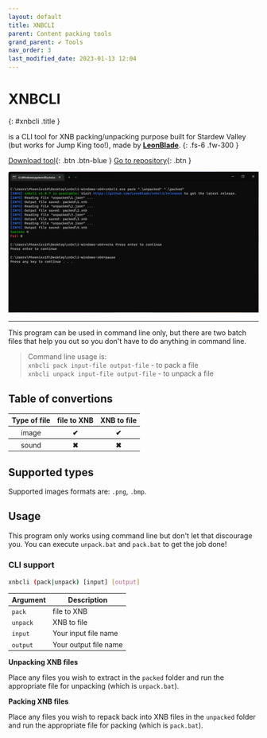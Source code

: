 ```yaml
---
layout: default
title: XNBCLI
parent: Content packing tools
grand_parent: ✔ Tools
nav_order: 3
last_modified_date: 2023-01-13 12:04
---
```


# XNBCLI
{: #xnbcli .title }

is a CLI tool for XNB packing/unpacking purpose built for Stardew Valley (but works for Jump King too!), made by [**LeonBlade**](https://github.com/LeonBlade).
{: .fs-6 .fw-300 }

 [Download tool](https://github.com/LeonBlade/XNBCLI/releases/latest){: .btn .btn-blue }
[Go to repository](https://github.com/LeonBlade/XNBCLI){: .btn }

![Preview](/images/XNBCLI.png)

---

This program can be used in command line only, but there are two batch files that help you out so you don't have to do anything in command line.<!-- more -->

> Command line usage is:
    <br>`xnbcli pack input-file output-file` - to pack a file
    <br>`xnbcli unpack input-file output-file` - to unpack a file

## Table of convertions
<table>
    <thead>
        <tr>
            <th>Type of file</th>
            <th>file to XNB</th>
            <th>XNB to file</th>
        </tr>
    </thead>
    <tbody>
        <tr>
            <th style="font-weight: normal;">image</th>
            <th class="label-green">✔</th>
            <th class="label-green">✔</th>
        </tr>
        <tr>
            <th style="font-weight: normal;">sound</th>
            <th class="label-red">✖</th>
            <th class="label-red">✖</th>
        </tr>
    </tbody>
</table>

## Supported types
Supported images formats are: `.png`, `.bmp`.

## Usage 

This program only works using command line but don't let that discourage you. You can execute `unpack.bat` and `pack.bat` to get the job done!

### CLI support

```sh
xnbcli (pack|unpack) [input] [output]
```

|Argument|Description|
|---|---|
|`pack`|file to XNB|
|`unpack`|XNB to file|
|`input`|Your input file name|
|`output`|Your output file name|

**Unpacking XNB files**

Place any files you wish to extract in the `packed` folder and run the appropriate file for unpacking (which is `unpack.bat`).

**Packing XNB files**

Place any files you wish to repack back into XNB files in the `unpacked` folder and run the appropriate file for packing (which is `pack.bat`).